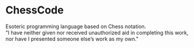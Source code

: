 # ChessCode
Esoteric programming language based on Chess notation.  
"I have neither given nor received unauthorized aid in completing this work, nor have I presented
someone else’s work as my own."
